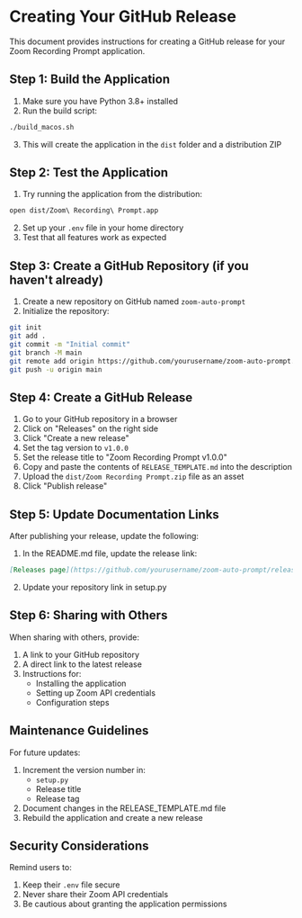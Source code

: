 # Creating Your GitHub Release

This document provides instructions for creating a GitHub release for your Zoom Recording Prompt application.

## Step 1: Build the Application

1. Make sure you have Python 3.8+ installed
2. Run the build script:
```bash
./build_macos.sh
```
3. This will create the application in the `dist` folder and a distribution ZIP

## Step 2: Test the Application

1. Try running the application from the distribution:
```bash
open dist/Zoom\ Recording\ Prompt.app
```
2. Set up your `.env` file in your home directory
3. Test that all features work as expected

## Step 3: Create a GitHub Repository (if you haven't already)

1. Create a new repository on GitHub named `zoom-auto-prompt`
2. Initialize the repository:
```bash
git init
git add .
git commit -m "Initial commit"
git branch -M main
git remote add origin https://github.com/yourusername/zoom-auto-prompt.git
git push -u origin main
```

## Step 4: Create a GitHub Release

1. Go to your GitHub repository in a browser
2. Click on "Releases" on the right side
3. Click "Create a new release"
4. Set the tag version to `v1.0.0`
5. Set the release title to "Zoom Recording Prompt v1.0.0"
6. Copy and paste the contents of `RELEASE_TEMPLATE.md` into the description
7. Upload the `dist/Zoom Recording Prompt.zip` file as an asset
8. Click "Publish release"

## Step 5: Update Documentation Links

After publishing your release, update the following:

1. In the README.md file, update the release link:
```markdown
[Releases page](https://github.com/yourusername/zoom-auto-prompt/releases)
```
2. Update your repository link in setup.py

## Step 6: Sharing with Others

When sharing with others, provide:

1. A link to your GitHub repository
2. A direct link to the latest release
3. Instructions for:
   - Installing the application
   - Setting up Zoom API credentials
   - Configuration steps

## Maintenance Guidelines

For future updates:

1. Increment the version number in:
   - `setup.py`
   - Release title
   - Release tag
2. Document changes in the RELEASE_TEMPLATE.md file
3. Rebuild the application and create a new release

## Security Considerations

Remind users to:

1. Keep their `.env` file secure
2. Never share their Zoom API credentials
3. Be cautious about granting the application permissions
